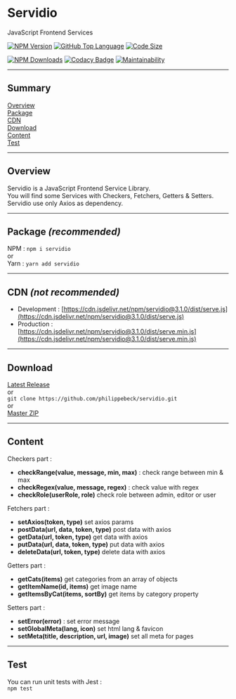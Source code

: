# Servidio

JavaScript Frontend Services

[![NPM Version](https://badgen.net/npm/v/servidio)](https://www.npmjs.com/package/servidio)
[![GitHub Top Language](https://img.shields.io/github/languages/top/philippebeck/servidio)](https://github.com/philippebeck/servidio)
[![Code Size](https://img.shields.io/github/languages/code-size/philippebeck/servidio)](https://github.com/philippebeck/servidio/tree/master)

[![NPM Downloads](https://badgen.net/npm/dt/servidio)](https://www.npmjs.com/package/servidio)
[![Codacy Badge](https://app.codacy.com/project/badge/Grade/b65b93fc3484479aa02c1891609e47e2)](https://www.codacy.com/gh/philippebeck/servidio/dashboard)
[![Maintainability](https://api.codeclimate.com/v1/badges/8ada4e929f6116145366/maintainability)](https://codeclimate.com/github/philippebeck/servidio/maintainability)

---

## Summary

[Overview](#overview)  
[Package](#package)  
[CDN](#cdn)  
[Download](#download)  
[Content](#content)  
[Test](#test)  

---

## Overview

Servidio is a JavaScript Frontend Service Library.  
You will find some Services with Checkers, Fetchers, Getters & Setters.  
Servidio use only Axios as dependency.  

---

## Package *(recommended)*

NPM : `npm i servidio`  
or  
Yarn : `yarn add servidio`  

---

## CDN *(not recommended)*

-   Development : [https://cdn.jsdelivr.net/npm/servidio@3.1.0/dist/serve.js](https://cdn.jsdelivr.net/npm/servidio@3.1.0/dist/serve.js)  
-   Production : [https://cdn.jsdelivr.net/npm/servidio@3.1.0/dist/serve.min.js](https://cdn.jsdelivr.net/npm/servidio@3.1.0/dist/serve.min.js)  

---

## Download

[Latest Release](https://github.com/philippebeck/servidio/releases)  
or  
`git clone https://github.com/philippebeck/servidio.git`  
or  
[Master ZIP](https://github.com/philippebeck/servidio/archive/refs/heads/master.zip)
  
---

## Content

Checkers part :  
-   **checkRange(value, message, min, max)** : check range between min & max  
-   **checkRegex(value, message, regex)** : check value with regex  
-   **checkRole(userRole, role)** check role between admin, editor or user  

Fetchers part :  
-   **setAxios(token, type)** set axios params  
-   **postData(url, data, token, type)** post data with axios  
-   **getData(url, token, type)** get data with axios  
-   **putData(url, data, token, type)** put data with axios  
-   **deleteData(url, token, type)** delete data with axios  

Getters part :  
-   **getCats(items)** get categories from an array of objects  
-   **getItemName(id, items)** get image name  
-   **getItemsByCat(items, sortBy)** get items by category property  

Setters part :  
-   **setError(error)** : set error message  
-   **setGlobalMeta(lang, icon)** set html lang & favicon  
-   **setMeta(title, description, url, image)** set all meta for pages  

---

## Test

You can run unit tests with Jest :  
`npm test`  
